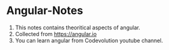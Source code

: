 # Angular-Notes

1. This notes contains theoritical aspects of angular.
2. Collected from https://angular.io
3. You can learn angular from Codevolution youtube channel.